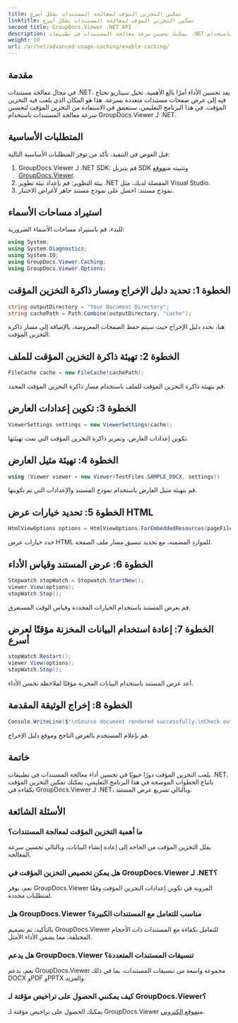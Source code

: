 ```yaml
---
title: تمكين التخزين المؤقت لمعالجة المستندات بشكل أسرع
linktitle: تمكين التخزين المؤقت لمعالجة المستندات بشكل أسرع
second_title: GroupDocs.Viewer .NET API
description: يمكنك تحسين سرعة معالجة المستندات في تطبيقات .NET باستخدام GroupDocs.Viewer من خلال الاستفادة من التخزين المؤقت. تحسين الأداء دون عناء.
weight: 10
url: /ar/net/advanced-usage-caching/enable-caching/
---
```

## مقدمة
في مجال معالجة مستندات .NET، يعد تحسين الأداء أمرًا بالغ الأهمية. تخيل سيناريو تحتاج فيه إلى عرض صفحات مستندات متعددة بسرعة. هذا هو المكان الذي يلعب فيه التخزين المؤقت. في هذا البرنامج التعليمي، سنتعمق في الاستفادة من التخزين المؤقت لتحسين سرعة معالجة المستندات باستخدام GroupDocs.Viewer لـ .NET.
## المتطلبات الأساسية
قبل الغوص في التنفيذ، تأكد من توفر المتطلبات الأساسية التالية:
1.  GroupDocs.Viewer لـ .NET SDK: قم بتنزيل SDK وتثبيته من[موقع GroupDocs.Viewer](https://releases.groupdocs.com/viewer/net/).
2. بيئة التطوير: قم بإعداد بيئة تطوير .NET المفضلة لديك، مثل Visual Studio.
3. نموذج مستند: احصل على نموذج مستند جاهز لأغراض الاختبار.

## استيراد مساحات الأسماء
للبدء، قم باستيراد مساحات الأسماء الضرورية:
```csharp
using System;
using System.Diagnostics;
using System.IO;
using GroupDocs.Viewer.Caching;
using GroupDocs.Viewer.Options;
```

## الخطوة 1: تحديد دليل الإخراج ومسار ذاكرة التخزين المؤقت
```csharp
string outputDirectory = "Your Document Directory";
string cachePath = Path.Combine(outputDirectory, "cache");
```
هنا، نحدد دليل الإخراج حيث سيتم حفظ الصفحات المعروضة، بالإضافة إلى مسار ذاكرة التخزين المؤقت.
## الخطوة 2: تهيئة ذاكرة التخزين المؤقت للملف
```csharp
FileCache cache = new FileCache(cachePath);
```
قم بتهيئة ذاكرة التخزين المؤقت للملف باستخدام مسار ذاكرة التخزين المؤقت المحدد.
## الخطوة 3: تكوين إعدادات العارض
```csharp
ViewerSettings settings = new ViewerSettings(cache);
```
تكوين إعدادات العارض، وتمرير ذاكرة التخزين المؤقت التي تمت تهيئتها.
## الخطوة 4: تهيئة مثيل العارض
```csharp
using (Viewer viewer = new Viewer(TestFiles.SAMPLE_DOCX, settings))
```
قم بتهيئة مثيل العارض باستخدام نموذج المستند والإعدادات التي تم تكوينها.
## الخطوة 5: تحديد خيارات عرض HTML
```csharp
HtmlViewOptions options = HtmlViewOptions.ForEmbeddedResources(pageFilePathFormat);
```
حدد خيارات عرض HTML للموارد المضمنة، مع تحديد تنسيق مسار ملف الصفحة.
## الخطوة 6: عرض المستند وقياس الأداء
```csharp
Stopwatch stopWatch = Stopwatch.StartNew();
viewer.View(options);
stopWatch.Stop();
```
قم بعرض المستند باستخدام الخيارات المحددة وقياس الوقت المستغرق.
## الخطوة 7: إعادة استخدام البيانات المخزنة مؤقتًا لعرض أسرع
```csharp
stopWatch.Restart();
viewer.View(options);
stopWatch.Stop();
```
أعد عرض المستند باستخدام البيانات المخزنة مؤقتًا لملاحظة تحسن الأداء.
## الخطوة 8: إخراج الوثيقة المقدمة
```csharp
Console.WriteLine($"\nSource document rendered successfully.\nCheck output in {outputDirectory}.");
```
قم بإعلام المستخدم بالعرض الناجح وموقع دليل الإخراج.

## خاتمة
يلعب التخزين المؤقت دورًا حيويًا في تحسين أداء معالجة المستندات في تطبيقات .NET. باتباع الخطوات الموضحة في هذا البرنامج التعليمي، يمكنك تمكين التخزين المؤقت بكفاءة في GroupDocs.Viewer لـ .NET، وبالتالي تسريع عرض المستند.
## الأسئلة الشائعة
### ما أهمية التخزين المؤقت لمعالجة المستندات؟
يقلل التخزين المؤقت من الحاجة إلى إعادة إنشاء البيانات، وبالتالي تحسين سرعة المعالجة.
### هل يمكن تخصيص التخزين المؤقت في GroupDocs.Viewer لـ .NET؟
نعم، يوفر GroupDocs.Viewer المرونة في تكوين إعدادات التخزين المؤقت وفقًا لمتطلبات محددة.
### هل GroupDocs.Viewer مناسب للتعامل مع المستندات الكبيرة؟
بالتأكيد، تم تصميم GroupDocs.Viewer للتعامل بكفاءة مع المستندات ذات الأحجام المختلفة، مما يضمن الأداء الأمثل.
### هل يدعم GroupDocs.Viewer تنسيقات المستندات المتعددة؟
نعم، يدعم GroupDocs.Viewer مجموعة واسعة من تنسيقات المستندات، بما في ذلك DOCX وPDF وPPTX والمزيد.
### كيف يمكنني الحصول على تراخيص مؤقتة لـ GroupDocs.Viewer؟
 يمكنك الحصول على تراخيص مؤقتة لـ GroupDocs.Viewer من[موقع إلكتروني](https://purchase.groupdocs.com/temporary-license/).